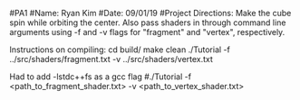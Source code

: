 #PA1
#Name: Ryan Kim
#Date: 09/01/19
#Project Directions: Make the cube spin while orbiting the center. Also pass shaders in through command line arguments using -f and -v flags for "fragment" and "vertex", respectively.

Instructions on compiling:
  cd build/
  make clean
  ./Tutorial -f ../src/shaders/fragment.txt -v ../src/shaders/vertex.txt

Had to add -lstdc++fs as a gcc flag
  #./Tutorial -f <path_to_fragment_shader.txt> -v <path_to_vertex_shader.txt>

